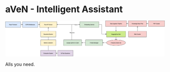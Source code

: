 # aVeN - Intelligent Assistant

![aVeN AI System Architecture](aven_ai_system_architecture.png)

Alls you need.